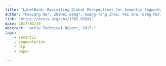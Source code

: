 ```yaml
---
title: "LabelBank: Revisiting Global Perspectives for Semantic Segmentation"
author: "Hexiang Hu*, Zhiwei Deng*, Guang-Tong Zhou, Fei Sha, Greg Mori"
link: "https://arxiv.org/abs/1703.09891"
date: 2017/03/29
abstract: "arXiv Technical Report, 2017."
tags:
    - semantic
    - segmentation
    - nlp
    - paper

---
```

